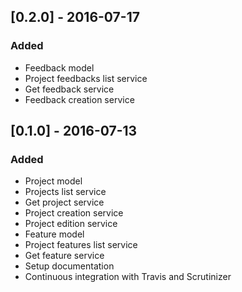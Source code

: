 ## [0.2.0] - 2016-07-17
### Added
* Feedback model
* Project feedbacks list service
* Get feedback service
* Feedback creation service

## [0.1.0] - 2016-07-13
### Added
* Project model
* Projects list service
* Get project service
* Project creation service
* Project edition service
* Feature model
* Project features list service
* Get feature service
* Setup documentation
* Continuous integration with Travis and Scrutinizer
